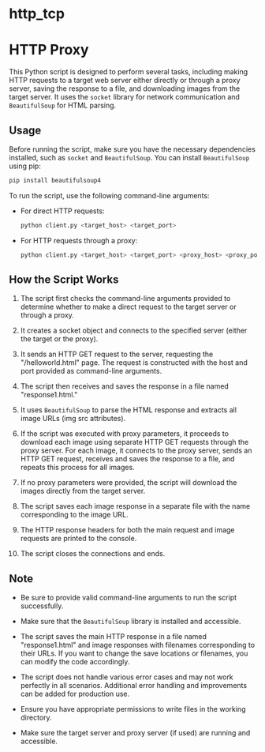 # http_tcp

# HTTP Proxy

This Python script is designed to perform several tasks, including making HTTP requests to a target web server either directly or through a proxy server, saving the response to a file, and downloading images from the target server. It uses the `socket` library for network communication and `BeautifulSoup` for HTML parsing.

## Usage

Before running the script, make sure you have the necessary dependencies installed, such as `socket` and `BeautifulSoup`. You can install `BeautifulSoup` using pip:

```bash
pip install beautifulsoup4
```

To run the script, use the following command-line arguments:

- For direct HTTP requests:
  ```bash
  python client.py <target_host> <target_port>
  ```

- For HTTP requests through a proxy:
  ```bash
  python client.py <target_host> <target_port> <proxy_host> <proxy_port>
  ```

## How the Script Works

1. The script first checks the command-line arguments provided to determine whether to make a direct request to the target server or through a proxy.

2. It creates a socket object and connects to the specified server (either the target or the proxy).

3. It sends an HTTP GET request to the server, requesting the "/helloworld.html" page. The request is constructed with the host and port provided as command-line arguments.

4. The script then receives and saves the response in a file named "response1.html."

5. It uses `BeautifulSoup` to parse the HTML response and extracts all image URLs (img src attributes).

6. If the script was executed with proxy parameters, it proceeds to download each image using separate HTTP GET requests through the proxy server. For each image, it connects to the proxy server, sends an HTTP GET request, receives and saves the response to a file, and repeats this process for all images.

7. If no proxy parameters were provided, the script will download the images directly from the target server.

8. The script saves each image response in a separate file with the name corresponding to the image URL.

9. The HTTP response headers for both the main request and image requests are printed to the console.

10. The script closes the connections and ends.

## Note

- Be sure to provide valid command-line arguments to run the script successfully.

- Make sure that the `BeautifulSoup` library is installed and accessible.

- The script saves the main HTTP response in a file named "response1.html" and image responses with filenames corresponding to their URLs. If you want to change the save locations or filenames, you can modify the code accordingly.

- The script does not handle various error cases and may not work perfectly in all scenarios. Additional error handling and improvements can be added for production use.

- Ensure you have appropriate permissions to write files in the working directory.

- Make sure the target server and proxy server (if used) are running and accessible.

